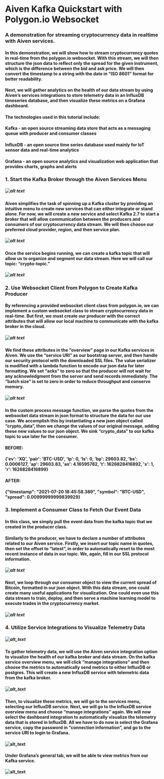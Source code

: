 # Aiven Kafka Quickstart with Polygon.io Websocket

### A demonstration for streaming cryptocurrency data in realtime with Aiven services.

#### In this demonstration, we will show how to stream cryptocurrency quotes in real-time from the polygon.io websocket. With this stream, we will then structure the json data to reflect only the spread for the given instrument, which is the difference between the bid and ask price. We will then convert the timestamp to a string with the date in “ISO 8601” format for better readability. 

#### Next, we will gather analytics on the health of our data stream by using Aiven’s services integrations to store telemetry data in an InfluxDB timeseries database, and then visualize these metrics on a Grafana dashboard. 

#### The technologies used in this tutorial include: 

#### Kafka - an open source streaming data store that acts as a messaging queue with producer and consumer classes

#### InfluxDB - an open source time series database used mainly for IoT sensor data and real-time analytics

#### Grafana - an open source analytics and visualization web application that provides charts, graphs and alerts

### 1. Start the Kafka Broker through the Aiven Services Menu

##### ![alt text](https://github.com/Ryan-Ray-Martin/aivan_crypto_stream/blob/main/images/Screen%20Shot%202021-07-20%20at%207.04.04%20PM.png)

#### Aiven simplifies the task of spinning up a Kafka cluster by providing an intuitive menu to create new services that can either integrate or stand alone. For now, we will create a new service and select Kafka 2.7 to start a broker that will allow communication between the producers and consumers of our cryptocurrency data stream. We will then choose our preferred cloud provider, region, and then service plan. 

##### ![alt text](https://github.com/Ryan-Ray-Martin/aivan_crypto_stream/blob/main/images/Screen%20Shot%202021-07-20%20at%207.04.36%20PM.png)

#### Once the service begins running, we can create a kafka topic that will allow us to organize and segment our data stream. Here we will call our topic: “crypto-topic.” 

##### ![alt text](https://github.com/Ryan-Ray-Martin/aivan_crypto_stream/blob/main/images/Screen%20Shot%202021-07-20%20at%207.12.20%20PM.png)

### 2. Use Websocket Client from Polygon to Create Kafka Producer

#### By referencing a provided websocket client class from polygon.io, we can implement a custom websocket class to stream cryptocurrency data in real-time. But first, we must create our producer with the correct attributes that will allow our local machine to communicate with the kafka broker in the cloud. 

##### ![alt text](https://github.com/Ryan-Ray-Martin/aivan_crypto_stream/blob/main/images/Screen%20Shot%202021-07-20%20at%207.15.02%20PM.png)

#### We find these attributes in the “overview” page in our Kafka services in Aiven. We use the “service URI” as our bootstrap server, and then handle our security protocol with the downloaded SSL files. The value serializer is modified with a lambda function to encode our json data for later formatting. We set “acks” to zero so that the producer will not wait for any acknowledgment from the server and send records immediately. The “batch size” is set to zero in order to reduce throughput and conserve memory. 

##### ![alt text](https://github.com/Ryan-Ray-Martin/aivan_crypto_stream/blob/main/images/Screen%20Shot%202021-07-20%20at%207.15.22%20PM.png)

#### In the custom process message function, we parse the quotes from the websocket data stream in json format to structure the data for our use case. We accomplish this by instantiating a new json object called “crypto_data”, then we change the values of our original message, adding these new values to our json object. We sink “crypto_data” to our kafka topic to use later for the consumer.

#### BEFORE:

#### {'ev': 'XQ', 'pair': 'BTC-USD', 'lp': 0, 'ls': 0, 'bp': 29603.82, 'bs': 0.0006127, 'ap': 29603.83, 'as': 4.16595782, 't': 1626828416892, 'x': 1, 'r': 1626828416899}

#### AFTER: 

#### {"timestamp": "2021-07-20 18:45:58.389", "symbol": "BTC-USD", "spread": 0.00999999999839929}

### 3. Implement a Consumer Class to Fetch Our Event Data

#### In this class, we simply pull the event data from the kafka topic that we created in the producer class. 

#### Similarly to the producer, we have to declare a number of attributes related to our Aiven service. Firstly, we insert our topic name in quotes, then set the offset to “latest”, in order to automatically reset to the most recent instance of data in our topic. We, again, fill in our SSL protocol information. 

##### ![alt text](https://github.com/Ryan-Ray-Martin/aivan_crypto_stream/blob/main/images/Screen%20Shot%202021-07-20%20at%209.26.09%20PM.png)

#### Next, we loop through our consumer object to view the current spread of Bitcoin, formatted in our json object. With this data stream, one could create many useful applications for visualization. One could even use this data stream to train, deploy, and then serve a machine learning model to execute trades in the cryptocurrency market.

##### ![alt text](https://github.com/Ryan-Ray-Martin/aivan_crypto_stream/blob/main/images/Screen%20Shot%202021-07-20%20at%206.46.21%20PM.png)

### 4. Utilize Service Integrations to Visualize Telemetry Data

##### ![alt_text](https://github.com/Ryan-Ray-Martin/aivan_crypto_stream/blob/main/images/Screen%20Shot%202021-07-20%20at%208.24.12%20PM.png)

#### To gather telemetry data, we will use the Aiven service integration option to visualize the health of our kafka broker and data stream. On the kafka service overview menu, we will click “manage integrations” and then choose the metrics to automatically send metrics to either InfluxDB or postgres. This will create a new InfluxDB service with telemetric data from the kafka broker. 

##### ![alt_text](https://github.com/Ryan-Ray-Martin/aivan_crypto_stream/blob/main/images/Screen%20Shot%202021-07-20%20at%208.31.37%20PM.png)

#### Then, to visualize these metrics, we will go to the services menu, selecting our InfluxDB service. Next, we will go to the InfluxDB service overview menu and choose “manage integrations” again. We will now select the dashboard integration to automatically visualize the telemetry data that is stored in InfluxDB. All we have to do now is select the Grafana service, copy the password in “connection information”, and go to the service URI to login to Grafana. 

#### ![alt_text](https://github.com/Ryan-Ray-Martin/aivan_crypto_stream/blob/main/images/Screen%20Shot%202021-07-20%20at%208.33.18%20PM.png)

#### Under Grafana’s general tab, we will be able to view metrics from our Kafka service. 

#### ![alt_text](https://github.com/Ryan-Ray-Martin/aivan_crypto_stream/blob/main/images/Screen%20Shot%202021-07-20%20at%208.34.08%20PM.png)

